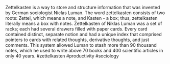 Zettelkasten is a way to store and structure information that was invented by German sociologist Niclas Luman. The word zettelkasten consists of two roots: Zettel, which means a note, and Kasten - a box; thus, zettelkasten literally means a box with notes. Zettelkasten of Niklas Luman was a set of racks; each had several drawers filled with paper cards. Every card contained distinct, separate notion and had a unique index that comprised pointers to cards with related thoughts, derivative thoughts, and just comments. This system allowed Luman to stash more than 90 thousand notes, which he used to write above 70 books and 400 scientific articles in only 40 years.
#zettelkasten #productivity #sociology